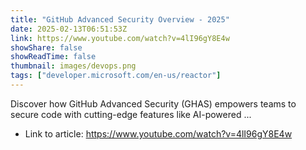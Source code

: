 ```yaml
---
title: "GitHub Advanced Security Overview - 2025"
date: 2025-02-13T06:51:53Z
link: https://www.youtube.com/watch?v=4lI96gY8E4w
showShare: false
showReadTime: false
thumbnail: images/devops.png
tags: ["developer.microsoft.com/en-us/reactor"]
---
```

Discover how GitHub Advanced Security (GHAS) empowers teams to secure code with cutting-edge features like AI-powered ...

- Link to article: https://www.youtube.com/watch?v=4lI96gY8E4w